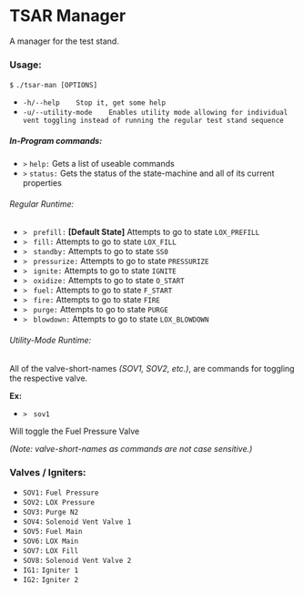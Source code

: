 # TSAR Manager

A manager for the test stand.

### Usage:

`$` `./tsar-man [OPTIONS]`
* `-h/--help	Stop it, get some help`
* `-u/--utility-mode	Enables utility mode allowing for individual vent toggling instead of running the regular test stand sequence`

##### In-Program commands:

* `>` `help:` Gets a list of useable commands
* `>` `status:` Gets the status of the state-machine and all of its current properties

###### Regular Runtime:

* `> ` `prefill:` **[Default State]** Attempts to go to state `LOX_PREFILL`
* `> ` `fill:` Attempts to go to state `LOX_FILL`
* `> ` `standby:` Attempts to go to state `SS0`
* `> ` `pressurize:` Attempts to go to state `PRESSURIZE`
* `> ` `ignite:` Attempts to go to state `IGNITE`
* `> ` `oxidize:` Attempts to go to state `O_START`
* `> ` `fuel:` Attempts to go to state `F_START`
* `> ` `fire:` Attempts to go to state `FIRE`
* `> ` `purge:` Attempts to go to state `PURGE`
* `> ` `blowdown:` Attempts to go to state `LOX_BLOWDOWN`

###### Utility-Mode Runtime:

All of the valve-short-names _(SOV1, SOV2, etc.)_, are commands for toggling the respective valve.

  **Ex:**
  * `> ` `sov1`

  Will toggle the Fuel Pressure Valve

  _(Note: valve-short-names as commands are not case sensitive.)_

### Valves / Igniters:
* `SOV1:` `Fuel Pressure`
* `SOV2:` `LOX Pressure`
* `SOV3:` `Purge N2`
* `SOV4:` `Solenoid Vent Valve 1`
* `SOV5:` `Fuel Main`
* `SOV6:` `LOX Main`
* `SOV7:` `LOX Fill`
* `SOV8:` `Solenoid Vent Valve 2`
* `IG1:` `Igniter 1`
* `IG2:` `Igniter 2`
